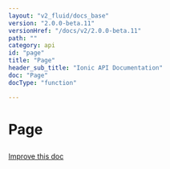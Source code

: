 ```yaml
---
layout: "v2_fluid/docs_base"
version: "2.0.0-beta.11"
versionHref: "/docs/v2/2.0.0-beta.11"
path: ""
category: api
id: "page"
title: "Page"
header_sub_title: "Ionic API Documentation"
doc: "Page"
docType: "function"

---
```










<h1 class="api-title">
<a class="anchor" name="page" href="#page"></a>

Page





</h1>

<a class="improve-v2-docs" href="http://github.com/driftyco/ionic/edit/master//src/decorators/page.ts#L27">
Improve this doc
</a>










<!-- @usage tag -->


<!-- @property tags -->



<!-- instance methods on the class -->




<!-- related link --><!-- end content block -->


<!-- end body block -->

